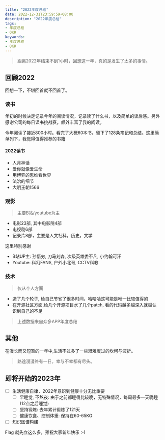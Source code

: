 ```yaml
---
title: "2022年度总结"
date: 2022-12-31T23:59:59+08:00
description: "2022年度总结"
tags:
- 年度总结
- OKR
keywords:
- 年度总结
- OKR
---
```


> 距离2022年结束不到1小时，回想这一年，真的是发生了太多的事情。

<!-- truncate -->

## 回顾2022

回想一下，不堪回首就不回首了。

### 读书

年初的时候决定记录今年的阅读情况，记录读了什么书，以及简单的读后感。另外感谢公司的每日读书挑战赛，额外丰富了我的阅读。

今年阅读了接近800小时。看完了大概60本书，留下了128条笔记和总结。这里简单列下，我觉得值得推荐的书籍

#### 2022读书

- 人月神话
- 爱你就像爱生命
- 用博弈的思维看世界
- 法治的细节
- 大明王朝1566

### 观影

> 主要B站/youtube为主

- 电影23部, 其中电影院4部
- 电视剧6部
- 记录片8部，主要是人文社科，历史，文学

这里特别感谢

- B站UP主: 孙悟穷, 刀马刻森, 次级英雄娄不凡, 小约翰可汗
- Youtube: 科幻FANS, 户外小北哥, CCTV科教

### 技术

> 仅从个人方面

- 造了几个轮子, 给自己节省了很多时间，哈哈哈这可能是唯一比较值得的
- 在开源社区方面,给几个开源项目水了几个patch, 看的代码越多越深入就越认识到自己的不足

> 上述数据来自众多APP年度总结

## 其他

在漫长而又短暂的一年中,生活不过多了一些艰难度过的坎坷与波折。

> 路途漫漫终有一日，幸与不幸都有尽头。

## 即将开始的2023年

- [ ] 生活健康自律，2022年意识到健康十分无比重要
  - [ ] 早睡觉, 不熬夜: 由于之前都睡得比较晚，无特殊情况，每周最多一天晚睡(12点之后睡觉)
  - [ ] 坚持锻炼: 去年累计锻炼了121天
  - [ ] 健康饮食、控制体重: 保持在60-65KG
- [ ] 知识图谱构建

Flag 就先立这么多，预祝大家新年快乐 :-)
